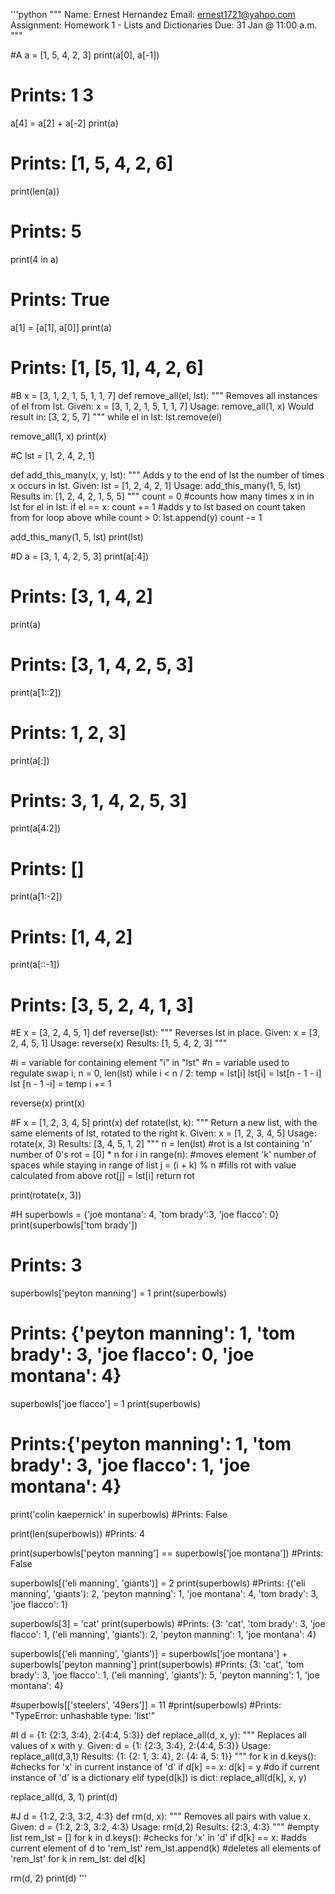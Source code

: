 '''python
"""
Name: Ernest Hernandez
Email: ernest1721@yahoo.com
Assignment: Homework 1 - Lists and Dictionaries
Due: 31 Jan @ 11:00 a.m.
"""

#A
a = [1, 5, 4, 2, 3] 
print(a[0], a[-1])
# Prints: 1 3

a[4] = a[2] + a[-2]
print(a)
# Prints: [1, 5, 4, 2, 6]

print(len(a))
# Prints: 5

print(4 in a)
# Prints: True

a[1] = [a[1], a[0]]
print(a)
# Prints: [1, [5, 1], 4, 2, 6]

#B
x = [3, 1, 2, 1, 5, 1, 1, 7]
def remove_all(el, lst):
  """
  Removes all instances of el from lst. 
  Given: x = [3, 1, 2, 1, 5, 1, 1, 7]
  Usage: remove_all(1, x)
  Would result in: [3, 2, 5, 7]
  """
  while el in lst:
    lst.remove(el)
    
remove_all(1, x)
print(x)

#C
lst = [1, 2, 4, 2, 1]

def add_this_many(x, y, lst):
  """
  Adds y to the end of lst the number of times x occurs in lst. 
  Given: lst = [1, 2, 4, 2, 1]
  Usage: add_this_many(1, 5, lst)
  Results in: [1, 2, 4, 2, 1, 5, 5]
  """
  count = 0
  #counts how many times x in in lst
  for el in lst:
    if el == x:
      count += 1
  #adds y to lst based on count taken from for loop above
  while count > 0:
    lst.append(y)
    count -= 1

add_this_many(1, 5, lst)
print(lst)

#D
a = [3, 1, 4, 2, 5, 3]
print(a[:4])
# Prints: [3, 1, 4, 2]

print(a)
# Prints: [3, 1, 4, 2, 5, 3]

print(a[1::2])
# Prints: 1, 2, 3]

print(a[:])
# Prints: 3, 1, 4, 2, 5, 3]

print(a[4:2])
# Prints: []

print(a[1:-2])
# Prints: [1, 4, 2]

print(a[::-1])
# Prints: [3, 5, 2, 4, 1, 3]

#E
x = [3, 2, 4, 5, 1]
def reverse(lst):
  """
  Reverses lst in place. 
  Given: x = [3, 2, 4, 5, 1] 
  Usage: reverse(x)
  Results: [1, 5, 4, 2, 3]
  """
  
  #i = variable for containing element "i" in "lst"
  #n = variable used to regulate swap
  i, n = 0, len(lst)
  while i < n / 2:
    temp = lst[i]
    lst[i] = lst[n - 1 - i]
    lst [n - 1 -i] = temp
    i += 1

reverse(x)
print(x)

#F
x = [1, 2, 3, 4, 5]
print(x)
def rotate(lst, k):
  """
  Return a new list, with the same elements of lst, rotated to the right k.
  Given: x = [1, 2, 3, 4, 5]
  Usage: rotate(x, 3)
  Results: [3, 4, 5, 1, 2]
  """
  n = len(lst)
  #rot is a lst containing 'n' number of 0's
  rot = [0] * n
  for i in range(n):
    #moves element 'k' number of spaces while staying in range of list
    j = (i + k) % n
    #fills rot with value calculated from above
    rot[j] = lst[i]
  return rot

print(rotate(x, 3))

      
#H
superbowls = {'joe montana': 4, 'tom brady':3, 'joe flacco': 0}
print(superbowls['tom brady'])
# Prints: 3

superbowls['peyton manning'] = 1
print(superbowls)
# Prints: {'peyton manning': 1, 'tom brady': 3, 'joe flacco': 0, 'joe montana': 4}

superbowls['joe flacco'] = 1
print(superbowls)
# Prints:{'peyton manning': 1, 'tom brady': 3, 'joe flacco': 1, 'joe montana': 4}

print('colin kaepernick' in superbowls)
#Prints: False

print(len(superbowls))
#Prints: 4

print(superbowls['peyton manning'] == superbowls['joe montana'])
#Prints: False

superbowls[('eli manning', 'giants')] = 2
print(superbowls)
#Prints: {('eli manning', 'giants'): 2, 'peyton manning': 1, 'joe montana': 4, 'tom brady': 3, 'joe flacco': 1}

superbowls[3] = 'cat'
print(superbowls)
#Prints: {3: 'cat', 'tom brady': 3, 'joe flacco': 1, ('eli manning', 'giants'): 2, 'peyton manning': 1, 'joe montana': 4}

superbowls[('eli manning', 'giants')] =  superbowls['joe montana'] + superbowls['peyton manning']
print(superbowls)
#Prints: {3: 'cat', 'tom brady': 3, 'joe flacco': 1, ('eli manning', 'giants'): 5, 'peyton manning': 1, 'joe montana': 4}

#superbowls[['steelers', '49ers']] = 11
#print(superbowls)
#Prints: "TypeError: unhashable type: 'list'"

#I
d = {1: {2:3, 3:4}, 2:{4:4, 5:3}}
def replace_all(d, x, y):
  """
  Replaces all values of x with y. 
  Given: d = {1: {2:3, 3:4}, 2:{4:4, 5:3}} 
  Usage: replace_all(d,3,1)
  Results: {1: {2: 1, 3: 4}, 2: {4: 4, 5: 1}} 
  """
  for k in d.keys():
    #checks for 'x' in current instance of 'd'
    if d[k] == x:
      d[k] = y
      #do if current instance of 'd' is a dictionary
    elif type(d[k]) is dict:
      replace_all(d[k], x, y)

replace_all(d, 3, 1)
print(d)

#J
d = {1:2, 2:3, 3:2, 4:3}
def rm(d, x):
  """
  Removes all pairs with value x. 
  Given:  d = {1:2, 2:3, 3:2, 4:3}
  Usage:  rm(d,2)
  Results: {2:3, 4:3}
  """
  #empty list
  rem_lst = []
  for k in d.keys():
    #checks for 'x' in 'd'
    if d[k] == x:
      #adds current element of d to 'rem_lst'
      rem_lst.append(k)
  #deletes all elements of 'rem_lst'
  for k in rem_lst:
    del d[k]

rm(d, 2)
print(d)
'''
